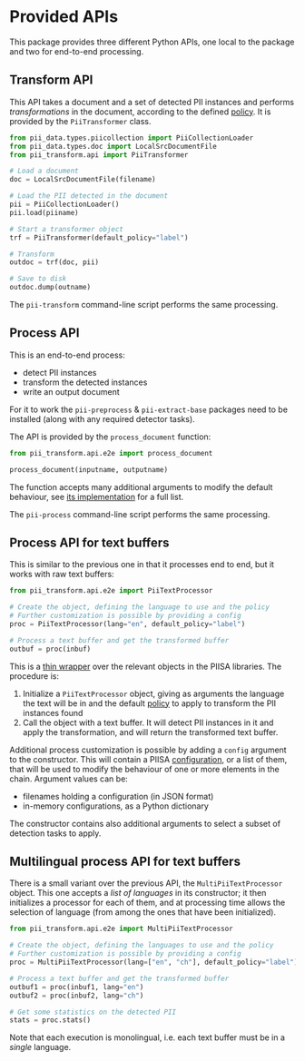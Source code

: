# Provided APIs

This package provides three different Python APIs, one local to the package and
two for end-to-end processing.


## Transform API

This API takes a document and a set of detected PII instances and performs
_transformations_ in the document, according to the defined [policy]. It is
provided by the `PiiTransformer` class.


```Python
from pii_data.types.piicollection import PiiCollectionLoader
from pii_data.types.doc import LocalSrcDocumentFile
from pii_transform.api import PiiTransformer

# Load a document
doc = LocalSrcDocumentFile(filename)

# Load the PII detected in the document
pii = PiiCollectionLoader()
pii.load(piiname)

# Start a transformer object
trf = PiiTransformer(default_policy="label")

# Transform
outdoc = trf(doc, pii)

# Save to disk
outdoc.dump(outname)
```

The `pii-transform` command-line script performs the same processing.


## Process API

This is an end-to-end process:
 - detect PII instances
 - transform the detected instances
 - write an output document

For it to work the `pii-preprocess` & `pii-extract-base` packages need to
be installed (along with any required detector tasks).

The API is provided by the `process_document` function:

```Python
from pii_transform.api.e2e import process_document

process_document(inputname, outputname)
```

The function accepts many additional arguments to modify the default
behaviour, see [its implementation] for a full list.


The `pii-process` command-line script performs the same processing.



## Process API for text buffers

This is similar to the previous one in that it processes end to end, but it
works with raw text buffers:

```Python
from pii_transform.api.e2e import PiiTextProcessor

# Create the object, defining the language to use and the policy
# Further customization is possible by providing a config
proc = PiiTextProcessor(lang="en", default_policy="label")

# Process a text buffer and get the transformed buffer
outbuf = proc(inbuf)
```

This is a [thin wrapper] over the relevant objects in the PIISA libraries.
The procedure is:
 1. Initialize a `PiiTextProcessor` object, giving as arguments the language
    the text will be in and the default [policy] to apply to transform the
	PII instances found
 2. Call the object with a text buffer. It will detect PII instances in it
    and apply the transformation, and will return the transformed text buffer.

Additional process customization is possible by adding a `config` argument to
the constructor. This will contain a PIISA [configuration], or a list of them,
that will be used to modify the behaviour of one or more elements in the
chain. Argument values can be:
 * filenames holding a configuration (in JSON format)
 * in-memory configurations, as a Python dictionary

The constructor contains also additional arguments to select a subset of
detection tasks to apply.


## Multilingual process API for text buffers

There is a small variant over the previous API, the `MultiPiiTextProcessor`
object. This one accepts a _list of languages_ in its constructor; it then
initializes a processor for each of them, and at processing time allows the
selection of language (from among the ones that have been initialized).

```Python
from pii_transform.api.e2e import MultiPiiTextProcessor

# Create the object, defining the languages to use and the policy
# Further customization is possible by providing a config
proc = MultiPiiTextProcessor(lang=["en", "ch"], default_policy="label")

# Process a text buffer and get the transformed buffer
outbuf1 = proc(inbuf1, lang="en")
outbuf2 = proc(inbuf2, lang="ch")

# Get some statistics on the detected PII
stats = proc.stats()
```

Note that each execution is monolingual, i.e. each text buffer must be in a
_single_ language.


[policy]: policies.md
[its implementation]: ../src/pii_transform/api/e2e/document.py
[thin wrapper]: ../src/pii_transform/api/e2e/textchunk.py
[configuration]: https://github.com/piisa/piisa/tree/main/docs/configuration.md

